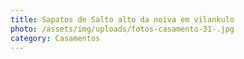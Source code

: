 ```yaml
---
title: Sapatos de Salto alto da noiva em vilankulo
photo: /assets/img/uploads/fotos-casamento-31-.jpg
category: Casamentos
---
```


